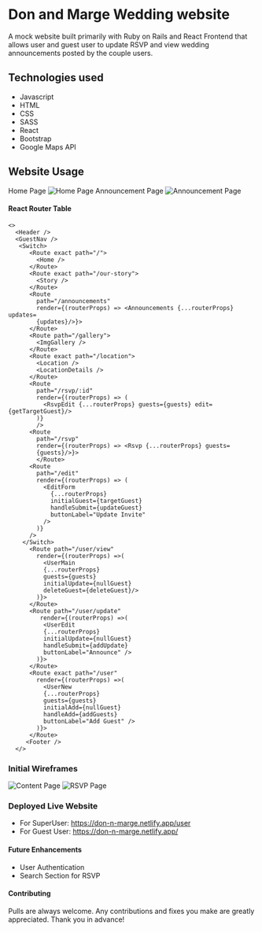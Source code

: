 # Don and Marge Wedding website
A mock website built primarily with Ruby on Rails and React Frontend that allows user and guest user to update RSVP and view wedding announcements posted by the couple users.

## Technologies used
* Javascript
* HTML
* CSS
* SASS
* React
* Bootstrap
* Google Maps API

## Website Usage
Home Page
![Home Page](https://i.imgur.com/iYFAoKF.png)
Announcement Page
![Announcement Page](https://i.imgur.com/xqlRG1S.png)

#### React Router Table 
    <>
      <Header />
      <GuestNav />
       <Switch>
          <Route exact path="/">
            <Home />
          </Route>
          <Route exact path="/our-story">
            <Story />
          </Route>
          <Route 
            path="/announcements"
            render={(routerProps) => <Announcements {...routerProps} updates=
            {updates}/>}>
          </Route>
          <Route path="/gallery">
            <ImgGallery />
          </Route>
          <Route exact path="/location">
            <Location />
            <LocationDetails />
          </Route>
          <Route
            path="/rsvp/:id"
            render={(routerProps) => (
              <RsvpEdit {...routerProps} guests={guests} edit={getTargetGuest}/>
            )}
            />
          <Route 
            path="/rsvp"
            render={(routerProps) => <Rsvp {...routerProps} guests=
            {guests}/>}>
            </Route>
          <Route
            path="/edit"
            render={(routerProps) => (
              <EditForm
                {...routerProps}
                initialGuest={targetGuest}
                handleSubmit={updateGuest}
                buttonLabel="Update Invite"
              />
            )}
          />
        </Switch>
          <Route path="/user/view"
            render={(routerProps) =>(
              <UserMain 
              {...routerProps}
              guests={guests}
              initialUpdate={nullGuest}
              deleteGuest={deleteGuest}/>
            )}>
          </Route>
          <Route path="/user/update"
             render={(routerProps) =>(
              <UserEdit 
              {...routerProps}
              initialUpdate={nullGuest}
              handleSubmit={addUpdate}
              buttonLabel="Announce" />
            )}>
          </Route>
          <Route exact path="/user"
            render={(routerProps) =>(
              <UserNew 
              {...routerProps}
              guests={guests}
              initialAdd={nullGuest}
              handleAdd={addGuests}
              buttonLabel="Add Guest" />
            )}>
          </Route>
         <Footer />
      </>

### Initial Wireframes
![Content Page](https://i.imgur.com/RzTY7sN.png)
![RSVP Page](https://i.imgur.com/SBil13U.png)

### Deployed Live Website
* For SuperUser: https://don-n-marge.netlify.app/user
* For Guest User: https://don-n-marge.netlify.app/

#### Future Enhancements 
* User Authentication
* Search Section for RSVP

#### Contributing
Pulls are always welcome. Any contributions and fixes you make are greatly appreciated. Thank you in advance!
